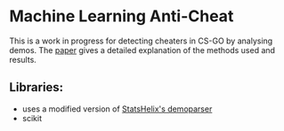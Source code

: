 # Machine Learning Anti-Cheat 
 This is a work in progress for detecting cheaters in CS-GO by analysing demos. 
 The [paper](https://drive.google.com/open?id=0Bxn1yGy7tsBjcS1rSU1xOUNTbWc) gives a detailed explanation of the methods used and results.
## Libraries:
* uses a modified version of [StatsHelix's demoparser](https://github.com/StatsHelix/demoinfo)
* scikit


